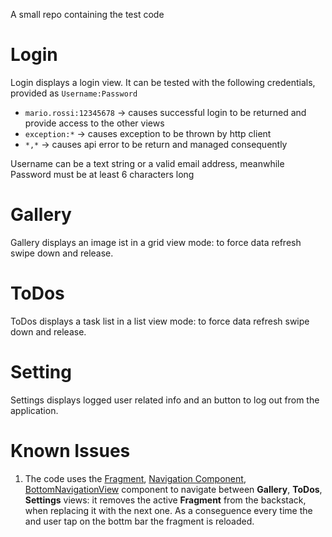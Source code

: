 A small repo containing the test code
# Login
Login displays a login view. It can be tested with the following credentials, provided as `Username:Password`
- `mario.rossi:12345678` -> causes successful login to be returned and provide access to the other views
- `exception:*` -> causes exception to be thrown by http client
- `*,*` -> causes api error to be return and managed consequently

Username can be a text string or a valid email address, meanwhile Password must be at least 6 characters long

# Gallery
Gallery displays an image ist in a grid view mode: to force data refresh swipe down and release.

# ToDos
ToDos displays a task list in a list view mode: to force data refresh swipe down and release.

# Setting
Settings displays logged user related info and an button to log out from the application.

# Known Issues
1. The code uses the [Fragment](https://developer.android.com/reference/androidx/fragment/app/Fragment), [Navigation Component](https://developer.android.com/guide/navigation/), [BottomNavigationView](https://developer.android.com/reference/com/google/android/material/bottomnavigation/BottomNavigationView) component to navigate between __Gallery__, __ToDos__, __Settings__ views: it removes the active __Fragment__ from the backstack, when replacing it with the next one. As a conseguence every time the and user tap on the bottm bar the fragment is reloaded.
